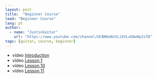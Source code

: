 ```yaml
---
layout: post
title:  "Beginner Course"
lead: "Beginner Course"
lang: pt
author:
  - name: "JustinGuitar"
    url: "https://www.youtube.com/channel/UCBNkm8o5LiEVLxO8w0p2sfQ"
tags: [guitar, course, beginner]
---
```


* <span class="badge badge-primary">vídeo</span> [Introduction](intro/)
* <span class="badge badge-primary">vídeo</span> [Lesson 1](lesson-1/)
* <span class="badge badge-primary">vídeo</span> [Lesson 10](lesson-10/)
* <span class="badge badge-primary">vídeo</span> [Lesson 11](lesson-11/)
